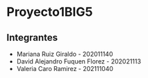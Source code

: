 # Proyecto1BIG5
## Integrantes

* Mariana Ruiz Giraldo - 202011140
* David Alejandro Fuquen Florez - 202021113
* Valeria Caro Ramirez - 202111040

